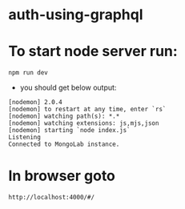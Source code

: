 # auth-using-graphql

# To start node server run:
```npm run dev```
* you should get below output:
```> > nodemon index.js --ignore client
[nodemon] 2.0.4
[nodemon] to restart at any time, enter `rs`
[nodemon] watching path(s): *.*
[nodemon] watching extensions: js,mjs,json
[nodemon] starting `node index.js`
Listening
Connected to MongoLab instance.
```

# In browser goto

```http://localhost:4000/#/```